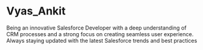 # Vyas_Ankit
Being an innovative Salesforce Developer with a deep understanding of CRM processes and a strong focus on creating seamless user experience. Always staying updated with the latest Salesforce trends and best practices
